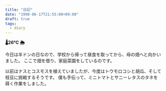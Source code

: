 ```yaml
---
title: "日記"
date: "1990-06-17T21:55:00+09:00"
draft: true
tags:
  - diary
---
```


__🌡26℃ 🌦__

今日は半ドンの日なので、学校から帰って昼食を取ってから、母の畑へと向かいました。
ここで畑を借り、家庭菜園をしているのです。

以前はナスとコスモスを植えていましたが、今度はトウモロコシと胡瓜、そして枝豆に挑戦するそうです。
僕も手伝って、ミニトマトとサニーレタスのタネを蒔く作業をしました。
